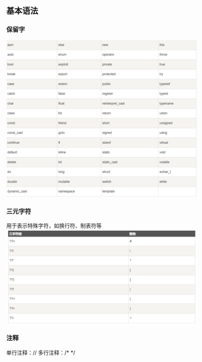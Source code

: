 ## 基本语法
### 保留字
![](1706692309959.jpg)
### 三元字符
用于表示特殊字符，如换行符、制表符等
![Alt text](1706693323834.jpg)
### 注释
单行注释：//
多行注释：/* */